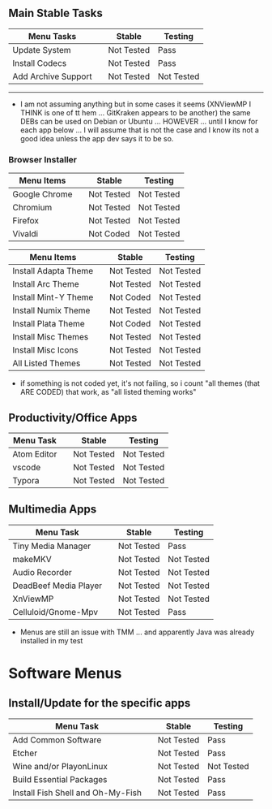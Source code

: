 ## Main Stable Tasks

| Menu Tasks          |     | Stable     | Testing    |
| ------------------- | --- | ---------- | ---------- |
| Update System       |     | Not Tested | Pass       |
| Install Codecs      |     | Not Tested | Pass       |
| Add Archive Support |     | Not Tested | Not Tested |

---

- I am not assuming anything but in some cases it seems (XNViewMP I THINK is one of tt hem ... GitKraken appears to be another) the same DEBs can be used on Debian or Ubuntu ... HOWEVER ... until I know for each app below ... I will assume that is not the case and I know its not a good idea unless the app dev says it to be so.

### Browser Installer

| Menu Items    |     | Stable     | Testing    |
| ------------- | --- | ---------- | ---------- |
| Google Chrome |     | Not Tested | Not Tested |
| Chromium      |     | Not Tested | Not Tested |
| Firefox       |     | Not Tested | Not Tested |
| Vivaldi       |     | Not Coded  | Not Tested |

| Menu Items           |     | Stable     | Testing    |
| -------------------- | --- | ---------- | ---------- |
| Install Adapta Theme |     | Not Tested | Not Tested |
| Install Arc Theme    |     | Not Tested | Not Tested |
| Install Mint-Y Theme |     | Not Coded  | Not Tested |
| Install Numix Theme  |     | Not Tested | Not Tested |
| Install Plata Theme  |     | Not Coded  | Not Tested |
| Install Misc Themes  |     | Not Tested | Not Tested |
| Install Misc Icons   |     | Not Tested | Not Tested |
| All Listed Themes    |     | Not Tested | Not Tested |

- if something is not coded yet, it's not failing, so i count "all themes (that ARE CODED) that work, as "all listed theming works"

## Productivity/Office Apps

| Menu Task   |     | Stable     | Testing    |
| ----------- | --- | ---------- | ---------- |
| Atom Editor |     | Not Tested | Not Tested |
| vscode      |     | Not Tested | Not Tested |
| Typora      |     | Not Tested | Not Tested |

## Multimedia Apps

| Menu Task             |     | Stable     | Testing    |
| --------------------- | --- | ---------- | ---------- |
| Tiny Media Manager    |     | Not Tested | Pass       |
| makeMKV               |     | Not Tested | Not Tested |
| Audio Recorder        |     | Not Tested | Not Tested |
| DeadBeef Media Player |     | Not Tested | Not Tested |
| XnViewMP              |     | Not Tested | Not Tested |
| Celluloid/Gnome-Mpv   |     | Not Tested | Pass       |

- Menus are still an issue with TMM ... and apparently Java was already installed in my test 


# Software Menus

## Install/Update for the specific apps

| Menu Task                         |     | Stable     | Testing    |
| --------------------------------- | --- | ---------- | ---------- |
| Add Common Software               |     | Not Tested | Pass       |
| Etcher                            |     | Not Tested | Pass |
| Wine and/or PlayonLinux           |     | Not Tested | Not Tested |
| Build Essential Packages          |     | Not Tested | Pass       |
| Install Fish Shell and Oh-My-Fish |     | Not Tested | Pass       |
